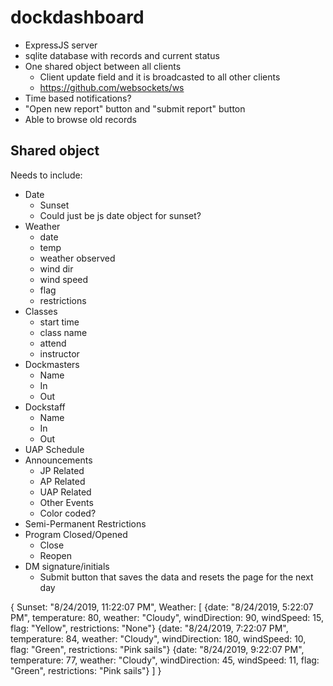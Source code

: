 # dockdashboard

- ExpressJS server
- sqlite database with records and current status
- One shared object between all clients
  - Client update field and it is broadcasted to all other clients
  - https://github.com/websockets/ws
- Time based notifications?
- "Open new report" button and "submit report" button
- Able to browse old records

## Shared object

Needs to include:

- Date
  - Sunset
  - Could just be js date object for sunset?
- Weather
  - date
  - temp
  - weather observed
  - wind dir
  - wind speed
  - flag
  - restrictions
- Classes
  - start time
  - class name
  - attend
  - instructor
- Dockmasters
  - Name
  - In
  - Out
- Dockstaff
  - Name
  - In
  - Out
- UAP Schedule
- Announcements
  - JP Related
  - AP Related
  - UAP Related
  - Other Events
  - Color coded?
- Semi-Permanent Restrictions
- Program Closed/Opened
  - Close
  - Reopen
- DM signature/initials
  - Submit button that saves the data and resets the page for the next day


{
    Sunset: "8/24/2019, 11:22:07 PM",
    Weather: [
        {date: "8/24/2019, 5:22:07 PM", temperature: 80, weather: "Cloudy", windDirection: 90, windSpeed: 15, flag: "Yellow", restrictions: "None"}
        {date: "8/24/2019, 7:22:07 PM", temperature: 84, weather: "Cloudy", windDirection: 180, windSpeed: 10, flag: "Green", restrictions: "Pink sails"}
        {date: "8/24/2019, 9:22:07 PM", temperature: 77, weather: "Cloudy", windDirection: 45, windSpeed: 11, flag: "Green", restrictions: "Pink sails"}
    ]
}
